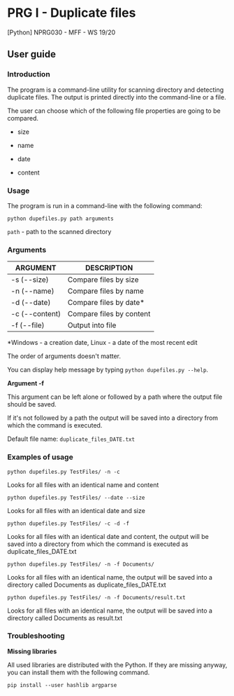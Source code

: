 # PRG I - Duplicate files

[Python] NPRG030 - MFF - WS 19/20

## User guide

### Introduction

The program is a command-line utility for scanning directory and detecting duplicate files. The output is printed directly into the command-line or a file.

The user can choose which of the following file properties are going to be compared.

-   size
    
-   name
    
-   date
    
-   content
    

### Usage

The program is run in a command-line with the following command:

`python dupefiles.py path arguments`

`path` - path to the scanned directory

### Arguments

| ARGUMENT | DESCRIPTION |
| --- | --- |
| -s (--size) | Compare files by size |
| -n (--name) | Compare files by name |
| -d (--date) | Compare files by date\* |
| -c (--content) | Compare files by content |
| -f (--file) | Output into file |

\*Windows - a creation date, Linux - a date of the most recent edit

The order of arguments doesn't matter.

You can display help message by typing `python dupefiles.py --help`.

**Argument -f**

This argument can be left alone or followed by a path where the output file should be saved.

If it's not followed by a path the output will be saved into a directory from which the command is executed.

Default file name: `duplicate_files_DATE.txt`

### Examples of usage

`python dupefiles.py TestFiles/ -n -c`

Looks for all files with an identical name and content

`python dupefiles.py TestFiles/ --date --size`

Looks for all files with an identical date and size

`python dupefiles.py TestFiles/ -c -d -f`

Looks for all files with an identical date and content, the output will be saved into a directory from which the command is executed as duplicate_files_DATE.txt

`python dupefiles.py TestFiles/ -n -f Documents/`

Looks for all files with an identical name, the output will be saved into a directory called Documents as duplicate_files_DATE.txt

`python dupefiles.py TestFiles/ -n -f Documents/result.txt`

Looks for all files with an identical name, the output will be saved into a directory called Documents as result.txt

### Troubleshooting

**Missing libraries**

All used libraries are distributed with the Python. If they are missing anyway, you can install them with the following command.

`pip install --user hashlib argparse`
